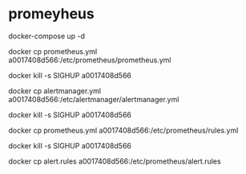 # promeyheus
docker-compose up -d

docker cp prometheus.yml a0017408d566:/etc/prometheus/prometheus.yml

docker kill -s SIGHUP a0017408d566

docker cp alertmanager.yml a0017408d566:/etc/alertmanager/alertmanager.yml

docker kill -s SIGHUP a0017408d566

docker cp prometheus.yml a0017408d566:/etc/prometheus/rules.yml

docker kill -s SIGHUP a0017408d566

docker cp alert.rules a0017408d566:/etc/prometheus/alert.rules
